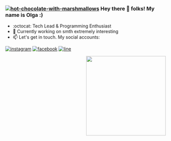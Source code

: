 ### <a href="https://github.com/OlgaGolovkina"><img src="https://img.icons8.com/clouds/75/000000/hot-chocolate-with-marshmallows.png" alt="hot-chocolate-with-marshmallows"/></a> Hey there 👋 folks! My name is Olga :)

- :octocat: Tech Lead & Programming Enthusiast
- 🐣 Currently working on smth extremely interesting 
- 📫 Let's get in touch. My social accounts: 

<p align="left">
    <a href="https://www.instagram.com/september013/"><img src="https://img.icons8.com/office/70/instagram-new.png" alt="instagram"/></a>
    <a href="https://www.facebook.com/coddess/"><img src="https://img.icons8.com/doodle/80/facebook-new.png" alt="facebook"/></a>
    <a href="https://line.me/ti/p/8A_bR9GVna"><img src="https://img.icons8.com/doodle/80/line-me.png" alt="line"/></a>
</p>

<p align="right">
    <img src="https://media.giphy.com/media/WUlplcMpOCEmTGBtBW/giphy.gif" width="250">
</p>
